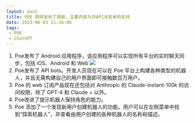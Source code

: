```yaml
---
layout: post
title: POE 刚刚发布了更新，主要内容为对API与安卓的支持
date: 2023-06-03 21:34:06
tags:
 - POE
 - ChatGPT
---
```


1. Poe发布了 Android 应用程序，该应用程序可以实现所有平台的实时聊天同步，包括 iOS、Android 和 Web
![](https://pic.imgdb.cn/item/647b4170f024cca173362dcc.jpg)
2.  Poe发布了 API bots。开发人员现在可以在 Poe 平台上构建各种类型的机器人，并且无需构建自己的用户界面即可接触数百万用户。
3. Poe 的 web 订阅产品现在还包括对 Anthropic 的 Claude-instant-100k 的访问权限，除了 GPT-4 和 Claude + 以外。
4.  Poe改进了提示机器人保持角色的能力。
5.  Poe 添加了一个发现新用户创建机器人的功能。用户可以在左侧菜单中找到“探索机器人”，并查看由用户创建的各种机器人的名称和描述。
